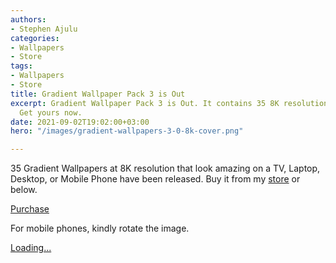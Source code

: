 ```yaml
---
authors:
- Stephen Ajulu
categories:
- Wallpapers
- Store
tags:
- Wallpapers
- Store
title: Gradient Wallpaper Pack 3 is Out
excerpt: Gradient Wallpaper Pack 3 is Out. It contains 35 8K resolution wallpapers.
  Get yours now.
date: 2021-09-02T19:02:00+03:00
hero: "/images/gradient-wallpapers-3-0-8k-cover.png"

---
```

35 Gradient Wallpapers at 8K resolution that look amazing on a TV, Laptop, Desktop, or Mobile Phone have been released. Buy it from my [store](https://ajulusthoughts.stephenajulu.com/store) or below.

<script src="https://gumroad.com/js/gumroad.js"></script>

<a class="gumroad-button" href="https://gumroad.com/l/EEnXP">Purchase</a>

For mobile phones, kindly rotate the image.

<script src="https://gumroad.com/js/gumroad-embed.js"></script>

<div class="gumroad-product-embed"><a href="https://gumroad.com/l/EEnXP">Loading...</a></div>
